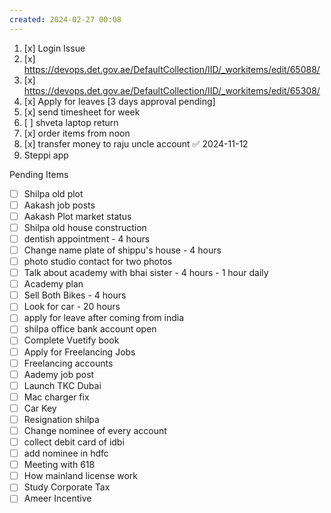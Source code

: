 ```yaml
---
created: 2024-02-27 00:08
---
```

1. [x] Login Issue
2. [x] https://devops.det.gov.ae/DefaultCollection/IID/_workitems/edit/65088/
3. [x] https://devops.det.gov.ae/DefaultCollection/IID/_workitems/edit/65308/
4. [x] Apply for leaves [3 days approval pending]
5. [x] send timesheet for week
6. [ ] shveta laptop return
7. [x] order items from noon
8. [x] transfer money to raju uncle account ✅ 2024-11-12
9. Steppi app




Pending Items

- [ ] Shilpa old plot 
- [ ] Aakash job posts
- [ ] Aakash Plot market status
- [ ] Shilpa old house construction
- [ ] dentish appointment - 4 hours
- [ ] Change name plate of shippu's house - 4 hours
- [ ] photo studio contact for two photos
- [ ] Talk about academy with bhai sister - 4 hours - 1 hour daily
- [ ] Academy plan 
- [ ] Sell Both Bikes - 4 hours
- [ ] Look for car - 20 hours
- [ ] apply for leave after coming from india
- [ ] shilpa office bank account open
- [ ] Complete Vuetify book
- [ ] Apply for Freelancing Jobs
- [ ] Freelancing accounts
- [ ] Aademy job post
- [ ] Launch TKC Dubai
- [ ] Mac charger fix
- [ ] Car Key 
- [ ] Resignation shilpa
- [ ] Change nominee of every account
- [ ] collect debit card of idbi
- [ ] add nominee in hdfc 
- [ ] Meeting with 618
- [ ] How mainland license work
- [ ] Study Corporate Tax
- [ ] Ameer Incentive
